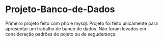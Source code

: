# Projeto-Banco-de-Dados
Primeiro projeto feito com php e mysql. 
Projeto foi feito unicamente para apresentar um trabalho de banco de dados. 
Não foram levados em consideração padrões de pojeto ou de seguderança.
